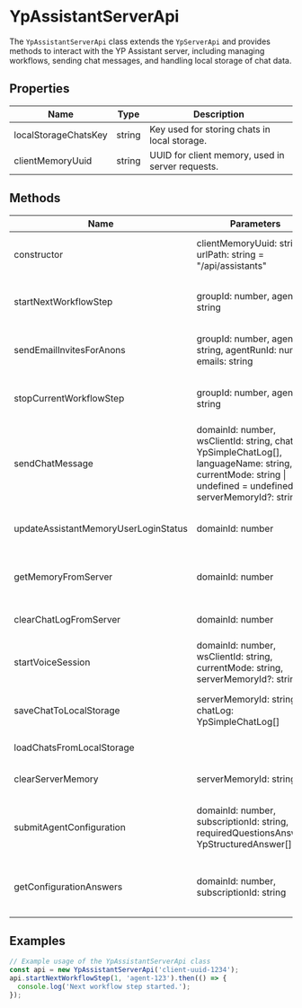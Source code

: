 # YpAssistantServerApi

The `YpAssistantServerApi` class extends the `YpServerApi` and provides methods to interact with the YP Assistant server, including managing workflows, sending chat messages, and handling local storage of chat data.

## Properties

| Name                   | Type   | Description                                      |
|------------------------|--------|--------------------------------------------------|
| localStorageChatsKey   | string | Key used for storing chats in local storage.     |
| clientMemoryUuid       | string | UUID for client memory, used in server requests. |

## Methods

| Name                                 | Parameters                                                                                                                                  | Return Type                                           | Description                                                                                     |
|--------------------------------------|---------------------------------------------------------------------------------------------------------------------------------------------|-------------------------------------------------------|-------------------------------------------------------------------------------------------------|
| constructor                          | clientMemoryUuid: string, urlPath: string = "/api/assistants"                                                                              |                                                       | Initializes a new instance of the `YpAssistantServerApi` class.                                 |
| startNextWorkflowStep                | groupId: number, agentId: string                                                                                                            | Promise<void>                                         | Initiates the next step in a workflow for a given group and agent.                              |
| sendEmailInvitesForAnons             | groupId: number, agentId: string, agentRunId: number, emails: string                                                                        | Promise<void>                                         | Sends email invites to anonymous users for a specific group and agent run.                      |
| stopCurrentWorkflowStep              | groupId: number, agentId: string                                                                                                            | Promise<void>                                         | Stops the current workflow step for a given group and agent.                                    |
| sendChatMessage                      | domainId: number, wsClientId: string, chatLog: YpSimpleChatLog[], languageName: string, currentMode: string \| undefined = undefined, serverMemoryId?: string | Promise<{ serverMemoryId: string }>                   | Sends a chat message to the server and optionally saves the chat to local storage.              |
| updateAssistantMemoryUserLoginStatus | domainId: number                                                                                                                            | Promise<void>                                         | Updates the login status of the assistant memory for a given domain.                            |
| getMemoryFromServer                  | domainId: number                                                                                                                            | Promise<{ chatLog: YpSimpleChatLog[] }>               | Retrieves the chat log memory from the server for a given domain.                               |
| clearChatLogFromServer               | domainId: number                                                                                                                            | Promise<void>                                         | Clears the chat log from the server for a given domain.                                         |
| startVoiceSession                    | domainId: number, wsClientId: string, currentMode: string, serverMemoryId?: string                                                          | Promise<void>                                         | Starts a voice session for a given domain and client.                                           |
| saveChatToLocalStorage               | serverMemoryId: string, chatLog: YpSimpleChatLog[]                                                                                          | void                                                  | Saves a chat to local storage, updating existing entries if necessary.                          |
| loadChatsFromLocalStorage            |                                                                                                                                             | SavedChat[]                                           | Loads chats from local storage.                                                                 |
| clearServerMemory                    | serverMemoryId: string                                                                                                                      | Promise<void>                                         | Clears the server memory for a given server memory ID.                                          |
| submitAgentConfiguration             | domainId: number, subscriptionId: string, requiredQuestionsAnswers: YpStructuredAnswer[]                                                    | Promise<void>                                         | Submits the agent configuration with required questions and answers for a given domain.         |
| getConfigurationAnswers              | domainId: number, subscriptionId: string                                                                                                    | Promise<{ success: boolean; data: YpStructuredAnswer[] }> | Retrieves the configuration answers for a given domain and subscription.                        |

## Examples

```typescript
// Example usage of the YpAssistantServerApi class
const api = new YpAssistantServerApi('client-uuid-1234');
api.startNextWorkflowStep(1, 'agent-123').then(() => {
  console.log('Next workflow step started.');
});
```
